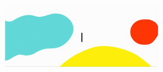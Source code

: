 <p align="center" margin-bottom="5px">
  <img src="https://github.com/xhulianobushi/xhulianobushi/blob/main/back_Xhuliano.gif" alt="Hi, I'm Mathieu 👋 I'm a Xhuliano I'm a Front End developer">
</p>

